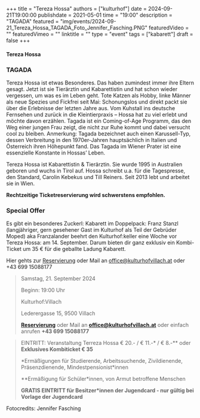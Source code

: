 +++
title = "Tereza Hossa"
authors = ["kulturhof"]
date = 2024-09-21T19:00:00
publishdate = 2021-05-01
time = "19:00"
description = "TAGADA"
featured = "img/events/2024-09-21_Tereza_Hossa_TAGADA_Foto_Jennifer_Fasching.PNG"
featuredVideo = ""
featuredVimeo = ""
linktitle = ""
type = "event"
tags = ["kabarett"]
draft = false
+++

#### Tereza Hossa
### TAGADA


Tereza Hossa ist etwas Besonderes. Das haben zumindest immer ihre Eltern gesagt.
Jetzt ist sie Tierärztin und Kabarettistin und hat schon wieder vergessen, um was es im Leben geht.
Tote Katzen als Hobby, linke Männer als neue Spezies und Fickfrei seit Mai: Schonungslos und direkt packt sie über die Erlebnisse der letzten Jahre aus. Vom Kuhstall ins deutsche Fernsehen und zurück in die Kleintierpraxis – Hossa hat zu viel erlebt und möchte davon erzählen.
Tagada ist ein Coming-of-Age Programm, das den Weg einer jungen Frau zeigt, die nicht zur Ruhe kommt und dabei versucht cool zu bleiben.
Anmerkung: Tagada bezeichnet auch einen Karussell-Typ, dessen Verbreitung in den 1970er-Jahren hauptsächlich in Italien und Österreich ihren Höhepunkt fand. Das Tagada im Wiener Prater ist eine essenzielle Konstante in Hossas’ Leben.

Tereza Hossa ist Kabarettistin & Tierärztin.
Sie wurde 1995 in Australien geboren und wuchs in Tirol auf.
Hossa schreibt u.a. für die Tagespresse, den Standard, Carolin Kebekus und Till Reiners.
Seit 2013 lebt und arbeitet sie in Wien.

**Rechtzeitige Ticketreservierung wird schwerstens empfohlen.** 


### Special Offer

Es gibt ein besonderes Zuckerl: Kabarett im Doppelpack: Franz Stanzl (langjähriger, gern gesehener Gast im Kulturhof als Teil der Gebrüder Moped) aka Franzalander beehrt den Kulturhof:keller eine Woche vor Tereza Hossa: am 14. September.
Darum bieten dir ganz exklusiv ein Kombi-Ticket um 35 € für die geballte Ladung Kabarett.

Hier gehts zur [Reservierung](https://forms.gle/qCrfrswKmT6shuAU7) oder Mail an office@kulturhofvillach.at oder +43 699 15088177

>Samstag, 21. September 2024
>
>Beginn: 19:00 Uhr
>
>Kulturhof:Villach
>
>Lederergasse 15, 9500 Villach
>
>**[Reservierung](https://forms.gle/qCrfrswKmT6shuAU7)** oder Mail an **office@kulturhofvillach.at** oder einfach anrufen **+43 699 15088177**


> EINTRITT: Veranstaltung Terreza Hossa € 20.- / € 11.-\* / € 8.-\*\* oder **Exklusives Kombiticket € 35**
> 
> \*Ermäßigungen für Studierende, Arbeitssuchende, Zivildienende, Präsenzdienende, Mindestpensionist\*innen
> 
> \*\*Ermäßigung für Schüler*innen, von Armut betroffene Menschen
> 
> **GRATIS EINTRITT für Besitzer\*innen der Jugendcard - nur gültig bei Vorlage der Jugendcard**

Fotocredits: Jennifer Fasching
